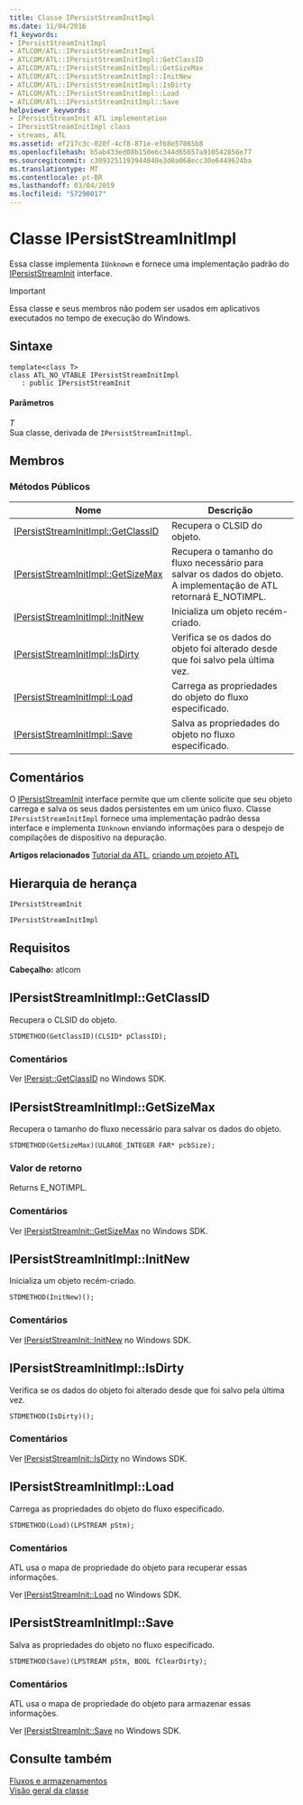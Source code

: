 ```yaml
---
title: Classe IPersistStreamInitImpl
ms.date: 11/04/2016
f1_keywords:
- IPersistStreamInitImpl
- ATLCOM/ATL::IPersistStreamInitImpl
- ATLCOM/ATL::IPersistStreamInitImpl::GetClassID
- ATLCOM/ATL::IPersistStreamInitImpl::GetSizeMax
- ATLCOM/ATL::IPersistStreamInitImpl::InitNew
- ATLCOM/ATL::IPersistStreamInitImpl::IsDirty
- ATLCOM/ATL::IPersistStreamInitImpl::Load
- ATLCOM/ATL::IPersistStreamInitImpl::Save
helpviewer_keywords:
- IPersistStreamInit ATL implementation
- IPersistStreamInitImpl class
- streams, ATL
ms.assetid: ef217c3c-020f-4cf8-871e-ef68e57865b8
ms.openlocfilehash: b5ab433ed08b150e6c344d65657a910542856e77
ms.sourcegitcommit: c3093251193944840e3d0a068ecc30e6449624ba
ms.translationtype: MT
ms.contentlocale: pt-BR
ms.lasthandoff: 03/04/2019
ms.locfileid: "57290017"
---
```

# <a name="ipersiststreaminitimpl-class"></a>Classe IPersistStreamInitImpl

Essa classe implementa `IUnknown` e fornece uma implementação padrão do [IPersistStreamInit](/windows/desktop/api/ocidl/nn-ocidl-ipersiststreaminit) interface.

> [!IMPORTANT]
>  Essa classe e seus membros não podem ser usados em aplicativos executados no tempo de execução do Windows.

## <a name="syntax"></a>Sintaxe

```
template<class T>
class ATL_NO_VTABLE IPersistStreamInitImpl
   : public IPersistStreamInit
```

#### <a name="parameters"></a>Parâmetros

*T*<br/>
Sua classe, derivada de `IPersistStreamInitImpl`.

## <a name="members"></a>Membros

### <a name="public-methods"></a>Métodos Públicos

|Nome|Descrição|
|----------|-----------------|
|[IPersistStreamInitImpl::GetClassID](#getclassid)|Recupera o CLSID do objeto.|
|[IPersistStreamInitImpl::GetSizeMax](#getsizemax)|Recupera o tamanho do fluxo necessário para salvar os dados do objeto. A implementação de ATL retornará E_NOTIMPL.|
|[IPersistStreamInitImpl::InitNew](#initnew)|Inicializa um objeto recém-criado.|
|[IPersistStreamInitImpl::IsDirty](#isdirty)|Verifica se os dados do objeto foi alterado desde que foi salvo pela última vez.|
|[IPersistStreamInitImpl::Load](#load)|Carrega as propriedades do objeto do fluxo especificado.|
|[IPersistStreamInitImpl::Save](#save)|Salva as propriedades do objeto no fluxo especificado.|

## <a name="remarks"></a>Comentários

O [IPersistStreamInit](/windows/desktop/api/ocidl/nn-ocidl-ipersiststreaminit) interface permite que um cliente solicite que seu objeto carrega e salva os seus dados persistentes em um único fluxo. Classe `IPersistStreamInitImpl` fornece uma implementação padrão dessa interface e implementa `IUnknown` enviando informações para o despejo de compilações de dispositivo na depuração.

**Artigos relacionados** [Tutorial da ATL](../../atl/active-template-library-atl-tutorial.md), [criando um projeto ATL](../../atl/reference/creating-an-atl-project.md)

## <a name="inheritance-hierarchy"></a>Hierarquia de herança

`IPersistStreamInit`

`IPersistStreamInitImpl`

## <a name="requirements"></a>Requisitos

**Cabeçalho:** atlcom

##  <a name="getclassid"></a>  IPersistStreamInitImpl::GetClassID

Recupera o CLSID do objeto.

```
STDMETHOD(GetClassID)(CLSID* pClassID);
```

### <a name="remarks"></a>Comentários

Ver [IPersist::GetClassID](/windows/desktop/api/objidl/nf-objidl-ipersist-getclassid) no Windows SDK.

##  <a name="getsizemax"></a>  IPersistStreamInitImpl::GetSizeMax

Recupera o tamanho do fluxo necessário para salvar os dados do objeto.

```
STDMETHOD(GetSizeMax)(ULARGE_INTEGER FAR* pcbSize);
```

### <a name="return-value"></a>Valor de retorno

Returns E_NOTIMPL.

### <a name="remarks"></a>Comentários

Ver [IPersistStreamInit::GetSizeMax](/windows/desktop/api/ocidl/nf-ocidl-ipersiststreaminit-getsizemax) no Windows SDK.

##  <a name="initnew"></a>  IPersistStreamInitImpl::InitNew

Inicializa um objeto recém-criado.

```
STDMETHOD(InitNew)();
```

### <a name="remarks"></a>Comentários

Ver [IPersistStreamInit::InitNew](/windows/desktop/api/ocidl/nf-ocidl-ipersiststreaminit-initnew) no Windows SDK.

##  <a name="isdirty"></a>  IPersistStreamInitImpl::IsDirty

Verifica se os dados do objeto foi alterado desde que foi salvo pela última vez.

```
STDMETHOD(IsDirty)();
```

### <a name="remarks"></a>Comentários

Ver [IPersistStreamInit::IsDirty](/windows/desktop/api/ocidl/nf-ocidl-ipersiststreaminit-isdirty) no Windows SDK.

##  <a name="load"></a>  IPersistStreamInitImpl::Load

Carrega as propriedades do objeto do fluxo especificado.

```
STDMETHOD(Load)(LPSTREAM pStm);
```

### <a name="remarks"></a>Comentários

ATL usa o mapa de propriedade do objeto para recuperar essas informações.

Ver [IPersistStreamInit::Load](/windows/desktop/api/ocidl/nf-ocidl-ipersiststreaminit-load) no Windows SDK.

##  <a name="save"></a>  IPersistStreamInitImpl::Save

Salva as propriedades do objeto no fluxo especificado.

```
STDMETHOD(Save)(LPSTREAM pStm, BOOL fClearDirty);
```

### <a name="remarks"></a>Comentários

ATL usa o mapa de propriedade do objeto para armazenar essas informações.

Ver [IPersistStreamInit::Save](/windows/desktop/api/ocidl/nf-ocidl-ipersiststreaminit-save) no Windows SDK.

## <a name="see-also"></a>Consulte também

[Fluxos e armazenamentos](/windows/desktop/Stg/storages-and-streams)<br/>
[Visão geral da classe](../../atl/atl-class-overview.md)
